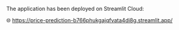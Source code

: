 The application has been deployed on Streamlit Cloud:

🌐 https://price-prediction-b766phukgajqfvata4di8g.streamlit.app/

